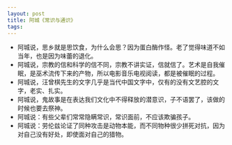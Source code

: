 ```yaml
--- 
layout: post
title: 阿城《常识与通识》
tags: 
---
```


* 阿城说，思乡就是思饮食，为什么会思？因为蛋白酶作怪。老了觉得味道不如当年，也是因为味蕾的退化。
* 阿城说，宗教的信和科学的信不同，宗教不讲实证，信就信了。艺术是自我催眠，是巫术流传下来的产物，所以电影音乐电视阅读，都是被催眠的过程。
* 阿城说，汪曾棋先生的文字几乎是当代中国文字中，仅有的没有文艺腔的文字，老实、扎实。
* 阿城说，鬼故事是在表达我们文化中不得释放的潜意识，子不语罢了，该做的时候也要去祭神。
* 阿城说：有些父辈们常常隐瞒常识，常识面前，不应该欺骗孩子。
* 阿城说：劳伦兹论证了同种攻击是动物本能，而不同物种很少拼死对抗，因为对自己没有好处，即使面对自己的猎物。
